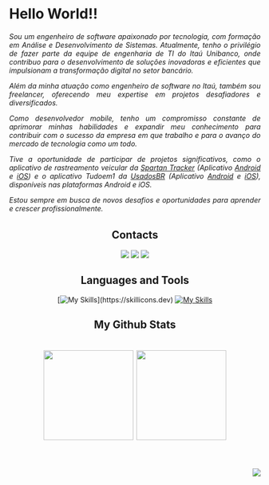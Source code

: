 <h1 align="left">Hello World!! </h1>

<h6 style="text-align: justify;"> Sou um engenheiro de software apaixonado por tecnologia, com formação em Análise e Desenvolvimento de Sistemas. Atualmente, tenho o privilégio de fazer parte da equipe de engenharia de TI do Itaú Unibanco, onde contribuo para o desenvolvimento de soluções inovadoras e eficientes que impulsionam a transformação digital no setor bancário.

Além da minha atuação como engenheiro de software no Itaú, também sou freelancer, oferecendo meu expertise em projetos desafiadores e diversificados.

Como desenvolvedor mobile, tenho um compromisso constante de aprimorar minhas habilidades e expandir meu conhecimento para contribuir com o sucesso da empresa em que trabalho e para o avanço do mercado de tecnologia como um todo.

Tive a oportunidade de participar de projetos significativos, como o aplicativo de rastreamento veicular da [Spartan Tracker](https://spartantracker.com/pt/) (Aplicativo [Android](https://play.google.com/store/apps/details?id=com.spartantrackeruk.android&hl=pt_BR&gl=US) e [iOS](https://apps.apple.com/us/app/spartan-tracker-uk/id6447258917)) e o aplicativo Tudoem1 da [UsadosBR](https://www.usadosbr.com/) (Aplicativo [Android](https://play.google.com/store/apps/details?id=com.usadosbr.crmapp&hl=pt_BR&gl=US) e [iOS](https://apps.apple.com/br/app/crm-tudoem1/id1668674518)), disponíveis nas plataformas Android e iOS.

Estou sempre em busca de novos desafios e oportunidades para aprender e crescer profissionalmente.
</h6> 

###

<h2 align="center">Contacts </h2>
<div align="center">
  
  <a href="https://www.linkedin.com/in/lucas-bustamante" target="_blank" style="text-decoration: none; color: #000;">
    <img src="https://img.shields.io/badge/-LinkedIn-%230077B5?style=for-the-badge&logo=linkedin&logoColor=white" target="_blank">
  </a> 

  <a href="mailto:lucascostabustamante@gmail.com" style="text-decoration: none; color: #000;">
    <img src="https://img.shields.io/badge/-Gmail-%23333?style=for-the-badge&logo=gmail&logoColor=white" target="_blank">
  </a>

  <a href="https://instagram.com/lucasbustamante_" target="_blank" style="text-decoration: none; color: #000;">
    <img src="https://img.shields.io/badge/-Instagram-%23E4405F?style=for-the-badge&logo=instagram&logoColor=white" target="_blank">
  </a>

</div>

###

<h2 align="center"> Languages and Tools </h2>

<div align="center">
  
[![My Skills](https://skillicons.dev/icons?i=flutter,dart,cpp,git,github,figma,xd,ps,)](https://skillicons.dev)
[![My Skills](https://skillicons.dev/icons?i=python,js,vscode,androidstudio,sketchup,arduino,css,html,firebase,raspberrypi)](https://skillicons.dev)

</div>



###

<h2 align="center"> My Github Stats </h2>

<h1 align="center">
  <img height="180em" src="https://github-readme-stats-git-masterrstaa-rickstaa.vercel.app/api/top-langs/?username=lucasbustamante&hide=html,TSQL,CSS,PLSQL,php,SCSS,Jupyter%20Notebook&layout=compact&count_private=true&theme=great-gatsby&langs_count=8" />
  
  <img height="180em" src="https://github-readme-stats-git-masterrstaa-rickstaa.vercel.app/api?username=lucasbustamante&show_icons=true&count_private=true&theme=great-gatsby" />
</h1>

<br/>

<a href="https://github.com/LucasBustamante/github-profile-views-counter">
    <p align="right"><img src="https://komarev.com/ghpvc/?username=LucasBustamante&style=for-the-badge">
</a>
